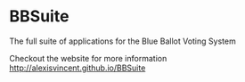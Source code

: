 BBSuite
=======

The full suite of applications for the Blue Ballot Voting System

Checkout the website for more information http://alexisvincent.github.io/BBSuite
